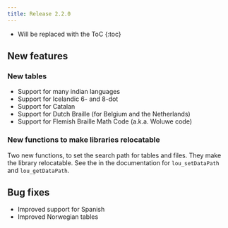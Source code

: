 ```yaml
---
title: Release 2.2.0
---
```


* Will be replaced with the ToC
{:toc}

## New features

### New tables
* Support for many indian languages
* Support for Icelandic 6- and 8-dot
* Support for Catalan
* Support for Dutch Braille (for Belgium and the Netherlands)
* Support for Flemish Braille Math Code (a.k.a. Woluwe code)

### New functions to make libraries relocatable

Two new functions, to set the search path for tables and files. They make the library relocatable. See the in the documentation for `lou_setDataPath` and `lou_getDataPath`.

## Bug fixes

* Improved support for Spanish
* Improved Norwegian tables



